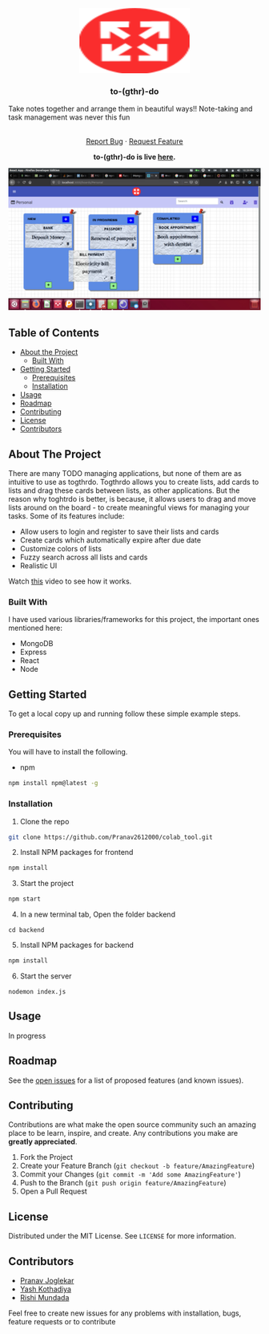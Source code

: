 <!-- Project Logo -->
<p align="center">
  <a href="https://github.com/Pranav2612000/colab_tool/">
    <img src="public/logo.png" alt="togthrdo-logo" width="220" height="130">

  </a>

  <h3 align="center">to-(gthr)-do</h3>
    Take notes together and arrange them in beautiful ways!! Note-taking and task management was never this fun
  <p align="center">
    <br />
    <a href="https://github.com/Pranav2612000/colab_tool/issues">Report Bug</a>
    ·
    <a href="https://github.com/Pranav2612000/colab_tool/issues">Request Feature</a>
  </p>
</p>
<p align="center">
  <b>to-(gthr)-do is live <a href="https://stormy-woodland-33610.herokuapp.com/login/">here</a>.</b>
</p>
<p align="center">
  <img src="public/main.jpg">
</p>

<!-- TABLE OF CONTENTS -->

## Table of Contents

- [About the Project](#about-the-project)
  - [Built With](#built-with)
- [Getting Started](#getting-started)
  - [Prerequisites](#prerequisites)
  - [Installation](#installation)
- [Usage](#usage)
- [Roadmap](#roadmap)
- [Contributing](#contributing)
- [License](#license)
- [Contributors](#contributors)

<!-- ABOUT THE PROJECT -->

## About The Project

<!-- [![Product Name Screen Shot][product-screenshot]](https://example.com) -->
There are many TODO managing applications, but none of them are as intuitive to use as togthrdo. Togthrdo allows you to create lists, add cards to lists and drag these cards between lists, as other applications. But the reason why toghtrdo is better, is because, it allows users to drag and move lists around on the board - to create meaningful views for managing your tasks.
Some of its features include:
* Allow users to login and register to save their lists and cards
* Create cards which automatically expire after due date
* Customize colors of lists
* Fuzzy search across all lists and cards
* Realistic UI

Watch [this](https://youtu.be/V-zRiwnVuY4) video to see how it works.

### Built With

I have used various libraries/frameworks for this project, the important ones mentioned here:

- MongoDB
- Express
- React
- Node

<!-- GETTING STARTED -->

## Getting Started

To get a local copy up and running follow these simple example steps.

### Prerequisites

You will have to install the following.

- npm

```sh
npm install npm@latest -g
```

### Installation

1. Clone the repo

```sh
git clone https://github.com/Pranav2612000/colab_tool.git
```

2. Install NPM packages for frontend

```sh
npm install
```

3. Start the project

```sh
npm start
```

4. In a new terminal tab, Open the folder backend

```JS
cd backend
```

5. Install NPM packages for backend

```sh
npm install
```

6. Start the server

```JS
nodemon index.js
```

<!-- USAGE EXAMPLES -->

## Usage

In progress

<!-- ROADMAP -->

## Roadmap

See the [open issues](https://github.com/Pranav2612000/colab_tool/issues) for a list of proposed features (and known issues).

<!-- CONTRIBUTING -->

## Contributing

Contributions are what make the open source community such an amazing place to be learn, inspire, and create. Any contributions you make are **greatly appreciated**.

1. Fork the Project
2. Create your Feature Branch (`git checkout -b feature/AmazingFeature`)
3. Commit your Changes (`git commit -m 'Add some AmazingFeature'`)
4. Push to the Branch (`git push origin feature/AmazingFeature`)
5. Open a Pull Request

<!-- LICENSE -->

## License

Distributed under the MIT License. See `LICENSE` for more information.

<!-- CONTACT -->

## Contributors

- [Pranav Joglekar](https://github.com/Pranav2612000/)
- [Yash Kothadiya](https://github.com/yskot1999)
- [Rishi Mundada](https://github.com/rishim1402)

Feel free to create new issues for any problems with installation, bugs, feature requests or to contribute
